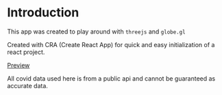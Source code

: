 # Introduction
This app was created to play around with `threejs` and `globe.gl`

Created with CRA (Create React App) for quick and easy initialization of a react project.

[Preview](https://5fef3356ff27ad8cf7bc4379--vigorous-jones-8e6fb9.netlify.app/)

All covid data used here is from a public api and cannot be guaranteed as accurate data.
